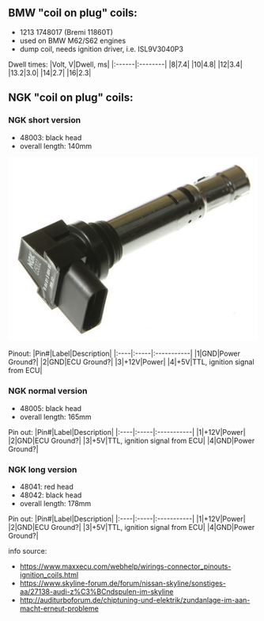 ## BMW "coil on plug" coils: ## 
- 1213 1748017 (Bremi 11860T)
- used on BMW M62/S62 engines
- dump coil, needs ignition driver, i.e. ISL9V3040P3

Dwell times:
|Volt, V|Dwell, ms|
|:------|:--------|
|8|7.4|
|10|4.8|
|12|3.4|
|13.2|3.0|
|14|2.7|
|16|2.3|

## NGK "coil on plug" coils: ## 

### NGK short version ###
- 48003: black head
- overall length: 140mm

<img src="pictures/ngk_48003.jpg" title="NGK 48003 Short">

Pinout:
|Pin#|Label|Description|
|:----|:-----|:-----------|
|1|GND|Power Ground?|
|2|GND|ECU Ground?|
|3|+12V|Power|
|4|+5V|TTL, ignition signal from ECU|

### NGK normal version ###
- 48005: black head
- overall length: 165mm

Pin out:
|Pin#|Label|Description|
|:----|:-----|:-----------|
|1|+12V|Power|
|2|GND|ECU Ground?|
|3|+5V|TTL, ignition signal from ECU|
|4|GND|Power Ground?|

### NGK long version ###
- 48041: red head
- 48042: black head
- overall length: 178mm

Pin out:
|Pin#|Label|Description|
|:----|:-----|:-----------|
|1|+12V|Power|
|2|GND|ECU Ground?|
|3|+5V|TTL, ignition signal from ECU|
|4|GND|Power Ground?|

info source: 
- https://www.maxxecu.com/webhelp/wirings-connector_pinouts-ignition_coils.html
- https://www.skyline-forum.de/forum/nissan-skyline/sonstiges-aa/27138-audi-z%C3%BCndspulen-im-skyline
- http://auditurboforum.de/chiptuning-und-elektrik/zundanlage-im-aan-macht-erneut-probleme

